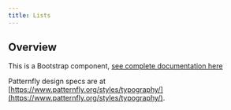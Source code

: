 ```yaml
---
title: Lists
---
```

## Overview

This is a Bootstrap component, [see complete documentation here](http://v4-alpha.getbootstrap.com/content/typography/#lists)


Patternfly design specs are at [https://www.patternfly.org/styles/typography/](https://www.patternfly.org/styles/typography/).
